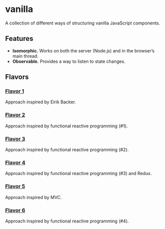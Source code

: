 # vanilla

A collection of different ways of structuring vanilla JavaScript components.

## Features

* **Isomorphic.** Works on both the server (Node.js) and in the browser’s main thread.
* **Observable.** Provides a way to listen to state changes.

## Flavors

### [Flavor 1](flavor1/)

Approach inspired by Eirik Backer.

### [Flavor 2](flavor2/)

Approach inspired by functional reactive programming (#1).

### [Flavor 3](flavor3/)

Approach inspired by functional reactive programming (#2).

### [Flavor 4](flavor4/)

Approach inspired by functional reactive programming (#3) and Redux.

### [Flavor 5](flavor5/)

Approach inspired by MVC.

### [Flavor 6](flavor6/)

Approach inspired by functional reactive programming (#4).
